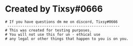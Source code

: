 # Created by Tixsy#0666
    # If you have questions dm me on discord, Tixsy#0666
     ----------------------------------------------------
    # This was created for testing purposes.
    # You will not use this for un - ethical use
    # any legal or other things that happen to you is on you.
